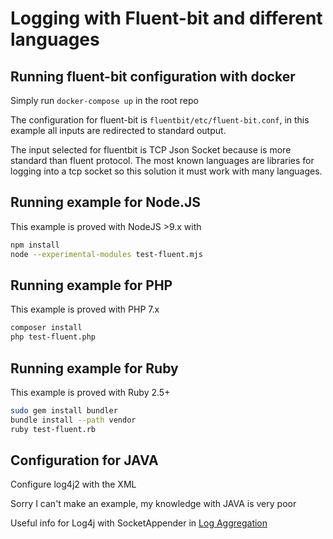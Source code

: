 # Logging with Fluent-bit and different languages

## Running fluent-bit configuration with docker

Simply run `docker-compose up` in the root repo

The configuration for fluent-bit is `fluentbit/etc/fluent-bit.conf`, in this example all inputs are redirected to standard output.

The input selected for fluentbit is TCP Json Socket because is more standard than fluent protocol. The most known languages are libraries for logging into a tcp socket so this solution it must work with many languages.

## Running example for Node.JS

This example is proved with NodeJS >9.x with

```bash
npm install
node --experimental-modules test-fluent.mjs
```

## Running example for PHP

This example is proved with PHP 7.x

```bash
composer install
php test-fluent.php
```

## Running example for Ruby

This example is proved with Ruby 2.5+

```bash
sudo gem install bundler
bundle install --path vendor
ruby test-fluent.rb
```

## Configuration for JAVA

Configure log4j2 with the XML

Sorry I can't make an example, my knowledge with JAVA is very poor

Useful info for Log4j with SocketAppender in [Log Aggregation](https://blog.lanyonm.org/articles/2015/12/29/log-aggregation-log4j-spring-logstash.html)